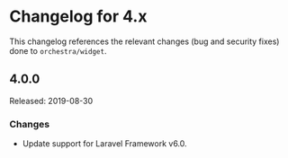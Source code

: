 # Changelog for 4.x

This changelog references the relevant changes (bug and security fixes) done to `orchestra/widget`.

## 4.0.0

Released: 2019-08-30

### Changes

* Update support for Laravel Framework v6.0.
